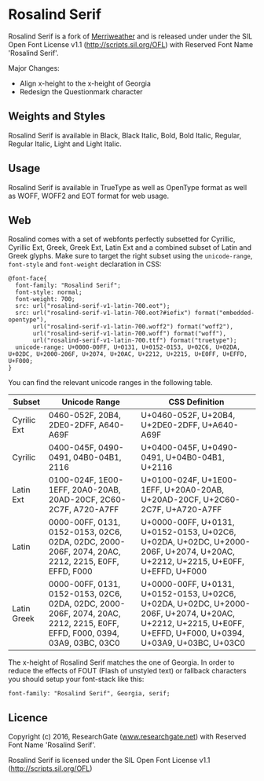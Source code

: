 # Rosalind Serif

Rosalind Serif is a fork of [Merriweather](https://github.com/EbenSorkin/Merriweather) and is released under under
the SIL Open Font License v1.1 (<http://scripts.sil.org/OFL>) with Reserved Font Name 'Rosalind Serif'.

Major Changes:

* Align x-height to the x-height of Georgia
* Redesign the Questionmark character



## Weights and Styles
Rosalind Serif is available in Black, Black Italic, Bold, Bold Italic, Regular, Regular Italic, Light and Light Italic.

## Usage
Rosalind Serif is available in TrueType as well as OpenType format as well as WOFF, WOFF2 and EOT format for web usage.

## Web
Rosalind comes with a set of webfonts perfectly subsetted for Cyrillic, Cyrillic Ext, Greek, Greek Ext, Latin Ext and a combined
subset of Latin and Greek glyphs. Make sure to target the right subset using the ```unicode-range```, ```font-style``` and ```font-weight``` 
declaration in CSS:


    @font-face{
      font-family: "Rosalind Serif";
      font-style: normal;
      font-weight: 700;
      src: url("rosalind-serif-v1-latin-700.eot");
      src: url("rosalind-serif-v1-latin-700.eot?#iefix") format("embedded-opentype"), 
           url("rosalind-serif-v1-latin-700.woff2") format("woff2"), 
           url("rosalind-serif-v1-latin-700.woff") format("woff"), 
           url("rosalind-serif-v1-latin-700.ttf") format("truetype");
      unicode-range: U+0000-00FF, U+0131, U+0152-0153, U+02C6, U+02DA, U+02DC, U+2000-206F, U+2074, U+20AC, U+2212, U+2215, U+E0FF, U+EFFD, U+F000;
    }
    
You can find the relevant unicode ranges in the following table.

| Subset | Unicode Range | CSS Definition |
|----|----|----|
| Cyrilic Ext | 0460-052F, 20B4, 2DE0-2DFF, A640-A69F | U+0460-052F, U+20B4, U+2DE0-2DFF, U+A640-A69F  |
| Cyrilic | 0400-045F, 0490-0491, 04B0-04B1, 2116 | U+0400-045F, U+0490-0491, U+04B0-04B1, U+2116 |
| Latin Ext | 0100-024F, 1E00-1EFF, 20A0-20AB, 20AD-20CF, 2C60-2C7F, A720-A7FF | U+0100-024F, U+1E00-1EFF, U+20A0-20AB, U+20AD-20CF, U+2C60-2C7F, U+A720-A7FF |
| Latin | 0000-00FF, 0131, 0152-0153, 02C6, 02DA, 02DC, 2000-206F, 2074, 20AC, 2212, 2215, E0FF, EFFD, F000 | U+0000-00FF, U+0131, U+0152-0153, U+02C6, U+02DA, U+02DC, U+2000-206F, U+2074, U+20AC, U+2212, U+2215, U+E0FF, U+EFFD, U+F000 |
| Latin Greek | 0000-00FF, 0131, 0152-0153, 02C6, 02DA, 02DC, 2000-206F, 2074, 20AC, 2212, 2215, E0FF, EFFD, F000, 0394, 03A9, 03BC, 03C0 | U+0000-00FF, U+0131, U+0152-0153, U+02C6, U+02DA, U+02DC, U+2000-206F, U+2074, U+20AC, U+2212, U+2215, U+E0FF, U+EFFD, U+F000, U+0394, U+03A9, U+03BC, U+03C0 |




The x-height of Rosalind Serif matches the one of Georgia. In order to reduce the effects of FOUT (Flash of unstyled text) or fallback characters
you should setup your font-stack like this:

    font-family: "Rosalind Serif", Georgia, serif;
    

## Licence

Copyright (c) 2016, ResearchGate (www.researchgate.net) with Reserved Font Name 'Rosalind Serif'.

Rosalind Serif is licensed under the SIL Open Font License v1.1 (<http://scripts.sil.org/OFL>)


